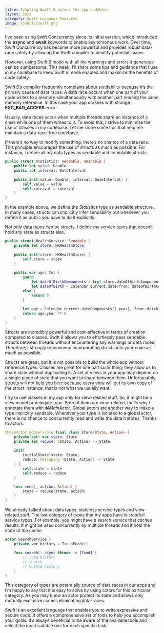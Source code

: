 ```yaml
---
title: Adopting Swift 6 across the app codebase
layout: post
category: Swift Language Features
image: /public/swift.png
---
```


I’ve been using Swift Concurrency since its initial version, which introduced the **async** and **await** keywords to enable asynchronous work. Over time, Swift Concurrency has become more powerful and provides robust data-race safety by allowing the Swift compiler to identify potential issues. 

However, using Swift 6 mode with all the warnings and errors it generates can be cumbersome. This week, I’ll share some tips and guidance that I use in my codebase to keep Swift 6 mode enabled and maximize the benefits of code safety. 

Swift 6’s compiler frequently complains about sendability because it’s the primary cause of data races. A data race occurs when one part of your code writes to a memory simultaneously with another part reading the same memory reference. In this case your app crashes with strange **EXC_BAD_ACCESS** error.

Usually, data races occur when multiple threads share an instance of a class while one of them writes to it. To avoid this, I strive to minimize the use of classes in my codebase. Let me share some tips that help me maintain a data-race-free codebase.

If there’s no way to modify something, there’s no chance of a data race. This principle encourages the use of structs as much as possible. For instance, I define all my data types as sendable and immutable structs.

```swift
public struct Statistics: Sendable, Hashable {
    public let value: Double
    public let interval: DateInterval
    
    public init(value: Double, interval: DateInterval) {
        self.value = value
        self.interval = interval
    }
}
```

In the example above, we define the *Statistics* type as sendable structure. In many cases, structs can implicitly infer sendability but whenever you define it as public you have to do it explicitly.

Not only data types can be structs. I define my service types that doesn’t hold any state as structs also.

```swift
public struct HealthService: Sendable {
    private let store: HKHealthStore
    
    public init(store: HKHealthStore) {
        self.store = store
    }
    
    public var age: Int {
        guard
            let dateOfBirthComponents = try? store.dateOfBirthComponents(),
            let dateOfBirth = Calendar.current.date(from: dateOfBirthComponents)
        else {
            return 0
        }
        
        let age = Calendar.current.dateComponents([.year], from: dateOfBirth, to: .now)
        return age.year ?? 0
    }
}
```

Structs are incredibly powerful and cost-effective in terms of creation compared to classes. Swift 6 allows you to effortlessly pass sendable structs between threads without encountering any warnings or data races. Therefore, I strongly recommend incorporating structs into your code as much as possible.

Structs are great, but it is not possible to build the whole app without reference types. Classes are great for one particular thing; they allow us to share state without duplicating it. A set of views in your app may depend on a single piece of state that you want to share between them. Unfortunately, structs will not help you here because every view will get its own copy of the struct instance, that is not what we usually want.

I try to use classes in my app only for view-related stuff. So, it might be a view model or delegate type. Both of them are view-related, that’s why I annotate them with *@MainActor*. Global actors are another way to make a type  implicitly sendable. Whenever your type is isolated to a global actor, there is no chance to concurrently read and write the data it stores. Thanks to actors.

```swift
@MainActor @Observable final class Store<State, Action> {
    private(set) var state: State
    private let reduce: (State, Action) -> State
    
    init(
        initialState state: State,
        reduce: @escaping (State, Action) -> State
    ) {
        self.state = state
        self.reduce = reduce
    }
    
    func send(_ action: Action) {
        state = reduce(state, action)
    }
}
```

We already talked about data types, stateless service types and view-related stuff. The last category of types that my apps have is statefull service types. For example, you might have a search service that caches results. It might be used concurrently by multiple threads and it hold the state of the cache. 

```swift
actor SearchService {
    private var history = Tree<Food>()
    
    func search() async throws -> [Food] {
        // read history
        // search
        // mutate history
    }
}
```

This category of types are potentially source of data races in our apps and I’m happy to say that it is easy to solve by using actors for this particular category. As you may know an actor protect its state and allows only mutually exclusive access eliminating data-races.

Swift is an excellent language that enables you to write expressive and secure code. It offers a comprehensive set of tools to help you accomplish your goals. It’s always beneficial to be aware of the available tools and select the most suitable one for each specific task.
